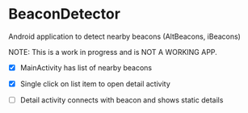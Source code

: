 # BeaconDetector
Android application to detect nearby beacons (AltBeacons, iBeacons)

NOTE: This is a work in progress and is NOT A WORKING APP. 

- [x] MainActivity has list of nearby beacons
- [x] Single click on list item to open detail activity
- [ ] Detail activity connects with beacon and shows static details


